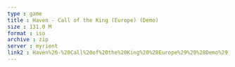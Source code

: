 ```yaml
---
type : game
title : Haven - Call of the King (Europe) (Demo)
size : 131.0 M
format : iso
archive : zip
server : myrient
link2 : Haven%20-%20Call%20of%20the%20King%20%28Europe%29%20%28Demo%29
---
```

